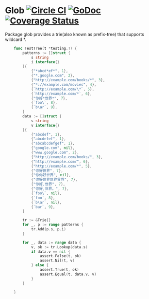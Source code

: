 # Glob [![Circle CI](https://circleci.com/gh/fanyang01/glob.svg?style=svg)](https://circleci.com/gh/fanyang01/glob) [![GoDoc](https://godoc.org/github.com/fanyang01/glob?status.svg)](https://godoc.org/github.com/fanyang01/glob) [![Coverage Status](https://coveralls.io/repos/fanyang01/glob/badge.svg?branch=master&service=github)](https://coveralls.io/github/fanyang01/glob?branch=master)

Package glob provides a trie(also known as prefix-tree) that supports wildcard *.

```go
	func TestTree(t *testing.T) {
		patterns := []struct {
			s string
			i interface{}
		}{
			{"*abcd*ef*", 1},
			{"*.google.com", 2},
			{"http://example.com/books/*", 3},
			{"*://example.com/movies", 4},
			{`http://example.com/\*`, 5},
			{`http://example.com/*`, 6},
			{"你好*世界*", 7},
			{`foo\`, 8},
			{`b\ar`, 9},
		}
		data := []struct {
			s string
			v interface{}
		}{
			{"abcdef", 1},
			{"abcdefef", 1},
			{"abcabcdefgef", 1},
			{"google.com", nil},
			{"www.google.com", 2},
			{"http://example.com/books/", 3},
			{"http://example.com/", 6},
			{"http://example.com/*", 5},
			{"你好世界", 7},
			{"你你好世界", nil},
			{"你好世界世界界界", 7},
			{"你好,世界", 7},
			{"你好,世界。", 7},
			{`foo\`, nil},
			{`foo`, 8},
			{`b\ar`, nil},
			{`bar`, 9},
		}

		tr := &Trie{}
		for _, p := range patterns {
			tr.Add(p.s, p.i)
		}

		for _, data := range data {
			v, ok := tr.Lookup(data.s)
			if data.v == nil {
				assert.False(t, ok)
				assert.Nil(t, v)
			} else {
				assert.True(t, ok)
				assert.Equal(t, data.v, v)
			}
		}

	}
```
